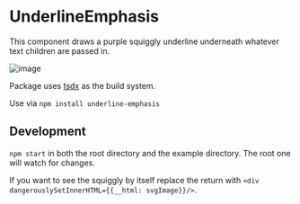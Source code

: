 # UnderlineEmphasis

This component draws a purple squiggly underline underneath whatever text children are passed in.

![image](https://user-images.githubusercontent.com/4197647/75930183-283f6400-5ec6-11ea-82b9-c0740b3f9f06.png)

Package uses [tsdx](https://github.com/jaredpalmer/tsdx) as the build system.

Use via `npm install underline-emphasis`

## Development

`npm start` in both the root directory and the example directory. The root one will watch for changes.

If you want to see the squiggly by itself replace the return with `<div dangerouslySetInnerHTML={{__html: svgImage}}/>`.
